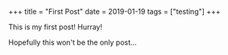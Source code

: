 +++
title = "First Post"
date = 2019-01-19
tags = ["testing"]
+++

This is my first post! Hurray!

Hopefully this won't be the only post...
